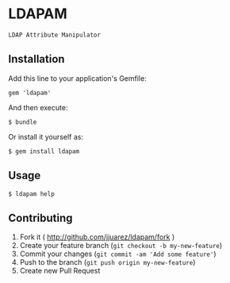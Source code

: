 # LDAPAM

    LDAP Attribute Manipulator

## Installation

Add this line to your application's Gemfile:

    gem 'ldapam'

And then execute:

    $ bundle

Or install it yourself as:

    $ gem install ldapam

## Usage

    $ ldapam help

## Contributing

1. Fork it ( http://github.com/jjuarez/ldapam/fork )
2. Create your feature branch (`git checkout -b my-new-feature`)
3. Commit your changes (`git commit -am 'Add some feature'`)
4. Push to the branch (`git push origin my-new-feature`)
5. Create new Pull Request
